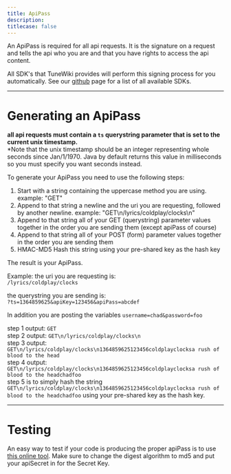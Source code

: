 ```yaml
---
title: ApiPass
description:
titlecase: false
---
```


An ApiPass is required for all api requests.  It is the signature on
a request and tells the api who you are and that you have rights to
access the api content.  

All SDK's that TuneWiki provides will perform this signing process for you automatically.
See our [github](https://github.com/tunewiki) page for a list of all available SDKs.  

- - -

Generating an ApiPass
======================
**all api requests must contain a `ts` querystring parameter that is set to the current unix timestamp.**  
*Note that the unix timestamp should be an integer representing whole seconds since Jan/1/1970.
Java by default returns this value in milliseconds so you must specify you want seconds instead.

To generate your ApiPass you need to use the following steps:

1.  Start with a string containing the uppercase method you are using.  example: "GET"
1.  Append to that string a newline and the uri you are requesting, followed by another newline.  example: "GET\n/lyrics/coldplay/clocks\n"
1.  Append to that string all of your GET (querystring) parameter values together in the order you are sending them (except apiPass of course)
1.  Append to that string all of your POST (form) parameter values together in the order you are sending them
1.  HMAC-MD5 Hash this string using your pre-shared key as the hash key

The result is your ApiPass.

Example:
the uri you are requesting is:  
`/lyrics/coldplay/clocks`  

the querystring you are sending is:  
`?ts=1364859625&apiKey=123456&apiPass=abcdef`  

In addition you are posting the variables `username=chad&password=foo`  

step 1 output: `GET`  
step 2 output: `GET\n/lyrics/coldplay/clocks\n`  
step 3 output: `GET\n/lyrics/coldplay/clocks\n1364859625123456coldplayclocksa rush of blood to the head`  
step 4 output: `GET\n/lyrics/coldplay/clocks\n1364859625123456coldplayclocksa rush of blood to the headchadfoo`  
step 5 is to simply hash the string `GET\n/lyrics/coldplay/clocks\n1364859625123456coldplayclocksa rush of blood to the headchadfoo` using your pre-shared key as the hash key.  

- - -

Testing
=======
An easy way to test if your code is producing the proper apiPass is to use [this online tool](http://www.freeformatter.com/hmac-generator.html).
Make sure to change the digest algorithm to md5 and put your apiSecret in for the Secret Key.

